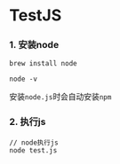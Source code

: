 # TestJS

### 1. 安装node

`brew install node`

`node -v`

安装`node.js`时会自动安装`npm`

### 2. 执行js

```
// node执行js
node test.js
```
